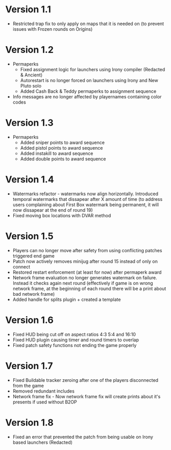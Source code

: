 # Version 1.1

- Restricted trap fix to only apply on maps that it is needed on (to prevent issues with Frozen rounds on Origins)

# Version 1.2

- Permaperks
    * Fixed assignment logic for launchers using Irony compiler (Redacted & Ancient)
    * Autorestart is no longer forced on launchers using Irony and New Pluto solo
    * Added Cash Back & Teddy permaperks to assignment sequence
- Info messages are no longer affected by playernames containing color codes

# Version 1.3

- Permaperks
    * Added sniper points to award sequence
    * Added pistol points to award sequence
    * Added instakill to award sequence
    * Added double points to award sequence

# Version 1.4

- Watermarks refactor - watermarks now align horizontally. Introduced temporal watermarks that dissapear after X amount of time (to address users complaining about First Box watermark being permanent, it will now dissapear at the end of round 19)
- Fixed moving box locations with DVAR method

# Version 1.5

- Players can no longer move after safety from using conflicting patches triggered end game
- Patch now actively removes minijug after round 15 instead of only on connect
- Restored restart enforcement (at least for now) after permaperk award
- Network frame evaluation no longer generates watermark on failure. Instead it checks again next round (effectively if game is on wrong network frame, at the beginning of each round there will be a print about bad network frame)
- Added handle for splits plugin + created a template

# Version 1.6

- Fixed HUD being cut off on aspect ratios 4:3 5:4 and 16:10
- Fixed HUD plugin causing timer and round timers to overlap
- Fixed patch safety functions not ending the game properly

# Version 1.7

- Fixed Buildable tracker zeroing after one of the players disconnected from the game
- Removed redundant includes
- Network frame fix - Now network frame fix will create prints about it's presents if used without B2OP

# Version 1.8

- Fixed an error that prevented the patch from being usable on Irony based launchers (Redacted)
